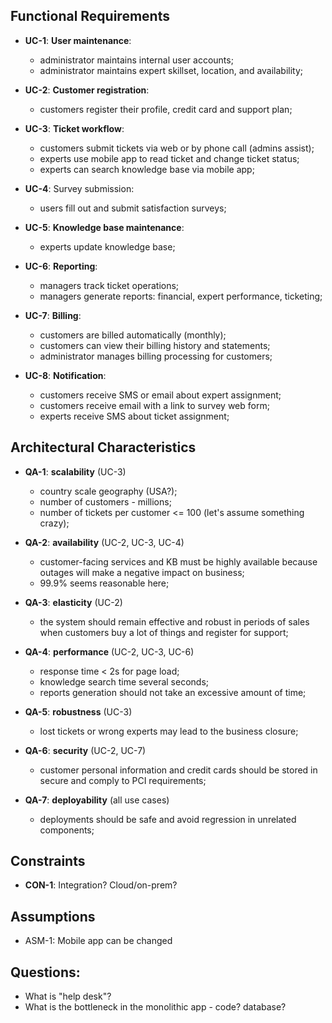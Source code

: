 ## Functional Requirements

* **UC-1**: **User maintenance**:
    - administrator maintains internal user accounts;
    - administrator maintains expert skillset, location, and availability;

* **UC-2**: **Customer registration**:
    - customers register their profile, credit card and support plan;

* **UC-3**: **Ticket workflow**:
    - customers submit tickets via web or by phone call (admins assist);
    - experts use mobile app to read ticket and change ticket status;
    - experts can search knowledge base via mobile app;

* **UC-4**: Survey submission:
    - users fill out and submit satisfaction surveys;

* **UC-5**: **Knowledge base maintenance**:
    - experts update knowledge base;

* **UC-6**: **Reporting**:
    - managers track ticket operations;
    - managers generate reports: financial, expert performance, ticketing;

* **UC-7**: **Billing**:
    - customers are billed automatically (monthly);
    - customers can view their billing history and statements;
    - administrator manages billing processing for customers;

* **UC-8**: **Notification**:
    - customers receive SMS or email about expert assignment;
    - customers receive email with a link to survey web form;
    - experts receive SMS about ticket assignment;

## Architectural Characteristics

* **QA-1**: **scalability** (UC-3)
    - country scale geography (USA?);
    - number of customers - millions;
    - number of tickets per customer <= 100 (let's assume something crazy);

* **QA-2**: **availability** (UC-2, UC-3, UC-4)
    - customer-facing services and KB must be highly available because outages will make a negative impact on business;
    - 99.9% seems reasonable here;

* **QA-3**: **elasticity** (UC-2)
    - the system should remain effective and robust in periods of sales when customers buy a lot of things and register for support;

* **QA-4**: **performance** (UC-2, UC-3, UC-6)
    - response time < 2s for page load;
    - knowledge search time several seconds;
    - reports generation should not take an excessive amount of time;

* **QA-5**: **robustness** (UC-3)
    - lost tickets or wrong experts may lead to the business closure;

* **QA-6**: **security** (UC-2, UC-7)
    - customer personal information and credit cards should be stored in secure and comply to PCI requirements;

* **QA-7**: **deployability** (all use cases)
    - deployments should be safe and avoid regression in unrelated components;

## Constraints
* **CON-1**: Integration? Cloud/on-prem?

## Assumptions
* ASM-1: Mobile app can be changed

## Questions:
* What is "help desk"?
* What is the bottleneck in the monolithic app - code? database?

